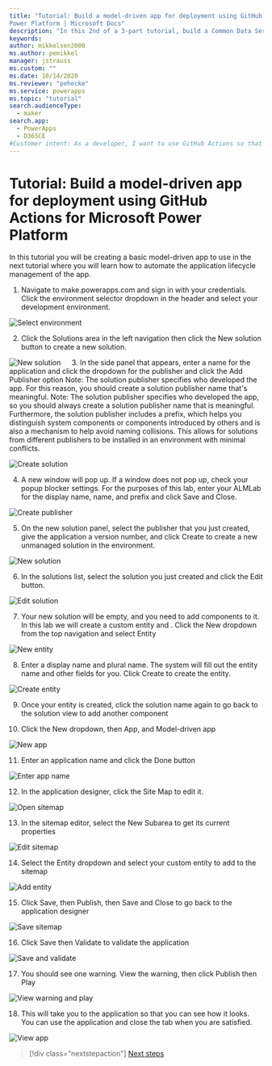 ```yaml
---
title: "Tutorial: Build a model-driven app for deployment using GitHub Actions for Microsoft
Power Platform | Microsoft Docs"
description: "In this 2nd of a 3-part tutorial, build a Common Data Service model-driven app for later deployment using GitHub Actions."
keywords: 
author: mikkelsen2000
ms.author: pemikkel
manager: jstrauss
ms.custom: ""
ms.date: 10/14/2020
ms.reviewer: "pehecke"
ms.service: powerapps
ms.topic: "tutorial"
search.audienceType: 
  - maker
search.app: 
  - PowerApps
  - D365CE
#Customer intent: As a developer, I want to use GitHub Actions so that my solution builds and deployment will be automated.
---
```


# Tutorial: Build a model-driven app for deployment using GitHub Actions for Microsoft Power Platform

In this tutorial you will be creating a basic model-driven app to use in the next tutorial where you will learn how to automate the application lifecycle management of the app.

1.	Navigate to make.powerapps.com and sign in with your credentials.  Click the environment selector dropdown in the header and select your development environment.

![Select environment](../media/github-actions-tutorial/gh-lab-1.10.png "Select environment")

2.	Click the Solutions area in the left navigation then click the New solution button to create a new solution.

![New solution](../media/github-actions-tutorial/gh-lab-1.20.png "New solution")
 
3.	In the side panel that appears, enter a name for the application and click the dropdown for the publisher and click the Add Publisher option
Note: The solution publisher specifies who developed the app. For this reason, you should create a solution publisher name that's meaningful.
Note: The solution publisher specifies who developed the app, so you should always create a solution publisher name that is meaningful. Furthermore, the solution publisher includes a prefix, which helps you distinguish system components or components introduced by others and is also a mechanism to help avoid naming collisions. This allows for solutions from different publishers to be installed in an environment with minimal conflicts.

![Create solution](../media/github-actions-tutorial/gh-lab-1.30.png "Create solution")

4.	A new window will pop up.  If a window does not pop up, check your popup blocker settings.  For the purposes of this lab, enter your ALMLab for the display name, name, and prefix and click Save and Close.

![Create publisher](../media/github-actions-tutorial/gh-lab-1.40.png "Create publisher")

5.	On the new solution panel, select the publisher that you just created, give the application a version number, and click Create to create a new unmanaged solution in the environment.

![New solution](../media/github-actions-tutorial/gh-lab-1.50.png "New solution")

6.	In the solutions list, select the solution you just created and click the Edit button.

![Edit solution](../media/github-actions-tutorial/gh-lab-1.60.png "Edit solution")

7.	Your new solution will be empty, and you need to add components to it.  In this lab we will create a custom entity and .  Click the New dropdown from the top navigation and select Entity

![New entity](../media/github-actions-tutorial/gh-lab-1.70.png "New entity")

8.	Enter a display name and plural name.  The system will fill out the entity name and other fields for you.  Click Create to create the entity.

![Create entity](../media/github-actions-tutorial/gh-lab-1.80.png "Create entity")

9.	Once your entity is created, click the solution name again to go back to the solution view to add another component

10.	Click the New dropdown, then App, and Model-driven app

![New app](../media/github-actions-tutorial/gh-lab-1.100.png "New app")

11.	Enter an application name and click the Done button

![Enter app name](../media/github-actions-tutorial/gh-lab-1.110.png "Enter app name")

12.	In the application designer, click the Site Map to edit it.

![Open sitemap](../media/github-actions-tutorial/gh-lab-1.120.png "Open sitemap")

13.	In the sitemap editor, select the New Subarea to get its current properties

![Edit sitemap](../media/github-actions-tutorial/gh-lab-1.130.png "Edit sitemap")

14.	Select the Entity dropdown and select your custom entity to add to the sitemap

![Add entity](../media/github-actions-tutorial/gh-lab-1.140.png "Add entity")

15.	Click Save, then Publish, then Save and Close to go back to the application designer

![Save sitemap](../media/github-actions-tutorial/gh-lab-1.150.png "Save sitemap")

16.	Click Save then Validate to validate the application

![Save and validate](../media/github-actions-tutorial/gh-lab-1.160.png "Save and validate")

17.	You should see one warning.  View the warning, then click Publish then Play

![View warning and play](../media/github-actions-tutorial/gh-lab-1.170.png "View warning and play")

18.	This will take you to the application so that you can see how it looks.  You can use the application and close the tab when you are satisfied.

![View app](../media/github-actions-tutorial/gh-lab-1.180.png "View app")

> [!div class="nextstepaction"]
> [Next steps](./github-actions-deploy.md)